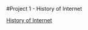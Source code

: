 #Project 1 - History of Internet

[History of Internet](http://project2.eastus.azurecontainer.io/W3C.html)
